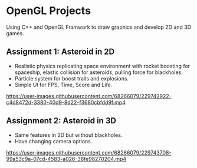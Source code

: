 # OpenGL Projects
Using C++ and OpenGL Framwork to draw graphics and develop 2D and 3D games.

## Assignment 1: Asteroid in 2D
* Realistic physics replicating space environment with rocket boosting for spaceship, elastic collision for asteroids, pulling force for blackholes.
* Particle system for boost trails and explosions.
* Simple UI for FPS, Time, Score and Life.

https://user-images.githubusercontent.com/68266079/229742922-c4d8472d-3380-40d9-8d22-f3680cbfdd9f.mp4



## Assignment 2: Asteroid in 3D
* Same features in 2D but without blackholes.
* Have changing camera options.

https://user-images.githubusercontent.com/68266079/229743708-99a53c9a-07cd-4583-a026-38fe98270204.mp4



